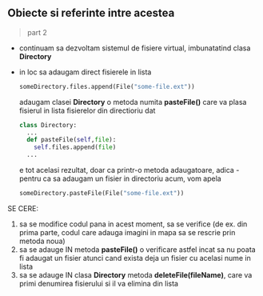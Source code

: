 ## Obiecte si referinte intre acestea

> part 2

* continuam sa dezvoltam sistemul de fisiere virtual, imbunatatind clasa **Directory**

* in loc sa adaugam direct fisierele in lista
  ```py
  someDirectory.files.append(File("some-file.ext"))
  ```
  
  adaugam clasei **Directory** o metoda numita **pasteFile()** care va plasa fisierul in lista fisierelor din directioriu dat
  ```py
  class Directory:
    ...
    def pasteFile(self,file):
      self.files.append(file)
    ...
  ```
  
  e tot acelasi rezultat, doar ca printr-o metoda adaugatoare, adica - pentru ca sa adaugam un fisier in directoriu acum, vom apela
  ```py
  someDirectory.pasteFile(File("some-file.ext"))
  ```
  
SE CERE:
  1. sa se modifice codul pana in acest moment, sa se verifice (de ex. din prima parte, codul care adauga imagini in mapa sa se rescrie prin metoda noua)
  2. sa se adauge IN metoda **pasteFile()** o verificare astfel incat sa nu poata fi adaugat un fisier atunci cand exista deja un fisier cu acelasi nume in lista
  3. sa se adauge IN clasa **Directory** metoda **deleteFile(fileName)**, care va primi denumirea fisierului si il va elimina din lista
  
